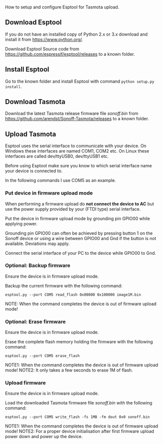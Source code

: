 How to setup and configure Esptool for Tasmota upload.

## Download Esptool
If you do not have an installed copy of Python 2.x or 3.x download and install it from https://www.python.org/.

Download Esptool Source code from https://github.com/espressif/esptool/releases to a known folder.

## Install Esptool
Go to the known folder and install Esptool with command ``python setup.py install``.

## Download Tasmota
Download the latest Tasmota release firmware file *sonoff.bin* from https://github.com/arendst/Sonoff-Tasmota/releases to a known folder.

## Upload Tasmota
Esptool uses the serial interface to communicate with your device. On Windows these interfaces are named COM1, COM2 etc. On Linux these interfaces are called dev/ttyUSB0, dev/ttyUSB1 etc.

Before using Esptool make sure you know to which serial interface name your device is connected to.

In the following commands I use COM5 as an example.

### Put device in firmware upload mode
When performing a firmware upload do **not connect the device to AC** but use the power supply provided by your (FTDI type) serial interface.

Put the device in firmware upload mode by grounding pin GPIO00 while applying power.

Grounding pin GPIO00 can often be achieved by pressing button 1 on the Sonoff device or using a wire between GPIO00 and Gnd if the button is not available. Deviations may apply.

Connect the serial interface of your PC to the device while GPIO00 to Gnd.

### Optional: Backup firmware
Ensure the device is in firmware upload mode.

Backup the current firmware with the following command:
```
esptool.py --port COM5 read_flash 0x00000 0x100000 image1M.bin
```
NOTE: When the command completes the device is out of firmware upload mode!

### Optional: Erase firmware
Ensure the device is in firmware upload mode.

Erase the complete flash memory holding the firmware with the following command:
```
esptool.py --port COM5 erase_flash
```
NOTE1: When the command completes the device is out of firmware upload mode!
NOTE2: It only takes a few seconds to erase 1M of flash.

### Upload firmware
Ensure the device is in firmware upload mode.

Load the downloaded Tasmota firmware file *sonoff.bin* with the following command:
```
esptool.py --port COM5 write_flash -fs 1MB -fm dout 0x0 sonoff.bin
```
NOTE1: When the command completes the device is out of firmware upload mode!
NOTE2: For a proper device initialisation after first firmware upload power down and power up the device.


